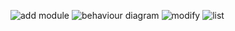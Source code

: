![add module](https://user-images.githubusercontent.com/70203719/143459529-43d45dcf-143e-4d0c-960f-a2d805b3bb78.png)
![behaviour diagram](https://user-images.githubusercontent.com/70203719/143459534-68a6d855-4905-4e2a-a605-f21d9fbbdc98.png)
![modify](https://user-images.githubusercontent.com/70203719/143459508-e57a670c-7d36-4804-a9ef-0fc67069eb82.png)
![list](https://user-images.githubusercontent.com/70203719/143459523-fc7ccd54-bbc5-4f6a-be48-6b6151d13c15.png)


